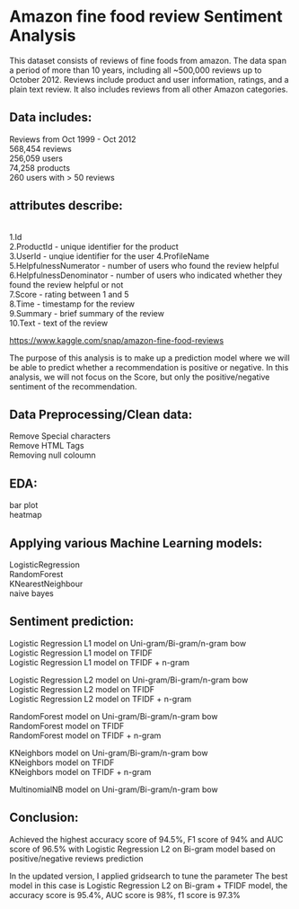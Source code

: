 # Amazon fine food review Sentiment Analysis
 
This dataset consists of reviews of fine foods from amazon. The data span a period of more than 10 years, including all ~500,000 reviews up to October 2012. Reviews include product and user information, ratings, and a plain text review. It also includes reviews from all other Amazon categories.

## Data includes:

Reviews from Oct 1999 - Oct 2012<br/>
568,454 reviews<br/>
256,059 users<br/>
74,258 products<br/>
260 users with > 50 reviews<br/>

## attributes describe: 
<br/>
1.Id<br/>
2.ProductId - unique identifier for the product<br/>
3.UserId - unqiue identifier for the user
4.ProfileName<br/>
5.HelpfulnessNumerator - number of users who found the review helpful<br/>
6.HelpfulnessDenominator - number of users who indicated whether they found the review helpful or not<br/>
7.Score - rating between 1 and 5<br/>
8.Time - timestamp for the review<br/>
9.Summary - brief summary of the review<br/>
10.Text - text of the review<br/>

https://www.kaggle.com/snap/amazon-fine-food-reviews

The purpose of this analysis is to make up a prediction model where we will be able to predict whether a recommendation is positive or negative. In this analysis, we will not focus on the Score, but only the positive/negative sentiment of the recommendation. 


## Data Preprocessing/Clean data:<br/>
Remove Special characters<br/>
Remove HTML Tags<br/>
Removing null coloumn<br/>

## EDA:<br/>
bar plot<br/>
heatmap<br/>

## Applying various Machine Learning models:<br/>
LogisticRegression <br/>
RandomForest<br/>
KNearestNeighbour<br/>
naive bayes<br/>

## Sentiment prediction:<br/>
Logistic Regression L1 model on Uni-gram/Bi-gram/n-gram bow<br/>
Logistic Regression L1 model on TFIDF<br/>
Logistic Regression L1 model on TFIDF + n-gram<br/>

Logistic Regression L2 model on Uni-gram/Bi-gram/n-gram bow<br/>
Logistic Regression L2 model on TFIDF<br/>
Logistic Regression L2 model on TFIDF + n-gram<br/>

RandomForest model on Uni-gram/Bi-gram/n-gram bow<br/>
RandomForest model on TFIDF<br/>
RandomForest model on TFIDF + n-gram<br/>

KNeighbors model on Uni-gram/Bi-gram/n-gram bow<br/>
KNeighbors model on TFIDF<br/>
KNeighbors model on TFIDF + n-gram<br/>

MultinomialNB model on Uni-gram/Bi-gram/n-gram bow<br/>

## Conclusion:<br/>
Achieved the highest accuracy score of 94.5%, F1 score of 94% and AUC score of 96.5% with Logistic Regression L2 on Bi-gram model based on positive/negative reviews prediction

In the updated version, I applied gridsearch to tune the parameter
The best model in this case is Logistic Regression L2 on Bi-gram + TFIDF model, the accuracy score is 95.4%, AUC score is 98%, f1 score is 97.3%
